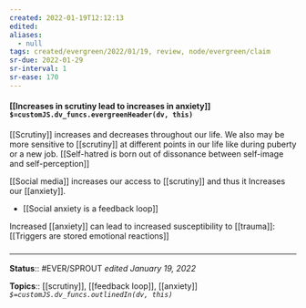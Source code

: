 ```yaml
---
created: 2022-01-19T12:12:13 
edited: 
aliases:
  - null
tags: created/evergreen/2022/01/19, review, node/evergreen/claim
sr-due: 2022-01-29
sr-interval: 1
sr-ease: 170
---
```


#### [[Increases in scrutiny lead to increases in anxiety]] `$=customJS.dv_funcs.evergreenHeader(dv, this)`

[[Scrutiny]] increases and decreases throughout our life. We also may be more sensitive to [[scrutiny]] at different points in our life like during puberty or a new job.
[[Self-hatred is born out of dissonance between self-image and self-perception]]

[[Social media]] increases our access to [[scrutiny]] and thus it Increases our [[anxiety]].

- [[Social anxiety is a feedback loop]]

 Increased [[anxiety]] can lead to increased susceptibility to [[trauma]]:
 [[Triggers are stored emotional reactions]]

### <hr class="footnote"/>

**Status**:: #EVER/SPROUT
*edited January 19, 2022*

**Topics**:: [[scrutiny]], [[feedback loop]], [[anxiety]]
*`$=customJS.dv_funcs.outlinedIn(dv, this)`*


